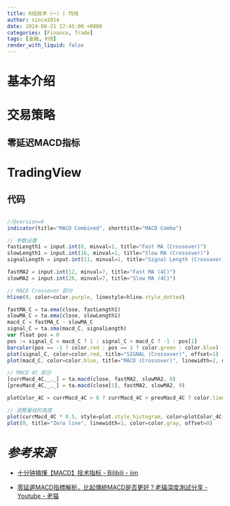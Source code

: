 ```yaml
---
title: K线技术（一）| 均线
author: since2014
date: 2024-08-21 17:45:00 +0800
categories: [Finance, Trade]
tags: [金融, K线]
render_with_liquid: false
---
```


# 基本介绍


# 交易策略

## 零延迟MACD指标

# TradingView

## 代码

```js

//@version=6
indicator(title="MACD Combined", shorttitle="MACD Combo")

// 参数设置
fastLength1 = input.int(8, minval=1, title="Fast MA (Crossover)")
slowLength1 = input.int(16, minval=1, title="Slow MA (Crossover)")
signalLength = input.int(11, minval=1, title="Signal Length (Crossover)")

fastMA2 = input.int(12, minval=7, title="Fast MA (4C)")
slowMA2 = input.int(26, minval=7, title="Slow MA (4C)")

// MACD Crossover 部分
hline(0, color=color.purple, linestyle=hline.style_dotted)

fastMA_C = ta.ema(close, fastLength1)
slowMA_C = ta.ema(close, slowLength1)
macd_C = fastMA_C - slowMA_C
signal_C = ta.sma(macd_C, signalLength)
var float pos = 0
pos := signal_C < macd_C ? 1 : signal_C > macd_C ? -1 : pos[1]
barcolor(pos == -1 ? color.red : pos == 1 ? color.green : color.blue)
plot(signal_C, color=color.red, title="SIGNAL (Crossover)", offset=1)
plot(macd_C, color=color.blue, title="MACD (Crossover)", linewidth=2, offset=-1)

// MACD 4C 部分
[currMacd_4C,_,_] = ta.macd(close, fastMA2, slowMA2, 9)
[prevMacd_4C,_,_] = ta.macd(close[1], fastMA2, slowMA2, 9)

plotColor_4C = currMacd_4C > 0 ? currMacd_4C > prevMacd_4C ? color.lime : color.green : currMacd_4C < prevMacd_4C ? color.maroon : color.red

// 调整量柱的高度
plot(currMacd_4C * 0.5, style=plot.style_histogram, color=plotColor_4C, linewidth=3, title="MACD 4C", offset=0)
plot(0, title="Zero line", linewidth=1, color=color.gray, offset=0)

```

# *参考来源*

+ [十分钟搞懂【MACD】技术指标 - Bilibili - jim](https://www.bilibili.com/video/BV12Z4y1b72D/?share_source=copy_web&vd_source=2b17b774600deb9879741a20445947d3)

+ [零延遲MACD指標解析，比起傳統MACD是否更好？老貓深度測試分享 - Youtube - 老猫](https://youtu.be/0wbPx39py00?si=kJnMPUCk7hLTL-F8)

